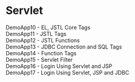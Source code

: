 # Servlet

DemoApp10 - EL, JSTL Core Tags  
DemoApp11 - JSTL Tags  
DemoApp12 - JSTL Functions  
DemoApp13 - JDBC Connection and SQL Tags  
DemoApp14 - Function Tags  
DemoApp15 - Servlet Filter  
DemoApp16 - Login Using Servlet and JSP  
DemoApp17 - Login Using Servlet, JSP and JDBC
